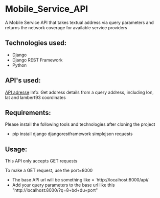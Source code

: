 # Mobile_Service_API
A Mobile Service API that takes textual address via query parameters and returns the network coverage for available service providers

## Technologies used:
 - Django
 - Django REST Framework
 - Python
 
## API's used:
[API adresse]("https://adresse.data.gouv.fr/api-doc/adresse")
Info: Get address details from a query address, including lon, lat and lambert93 coordinates

## Requirements:
Please install the following tools and technologies after cloning the project
- pip install django djangorestframework simplejson requests

## Usage:
This API only accepts GET requests

To make a GET request, use the port=8000
- The base API url will be something like = 'http://localhost:8000/api/
- Add your query parameters to the base url like this "http://localhost:8000/?q=8+bd+du+port"

